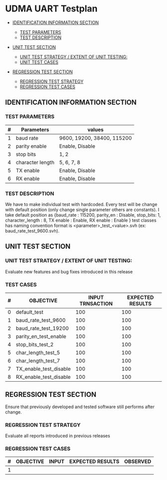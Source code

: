 # UDMA UART Testplan <!-- omit in toc -->

- [IDENTIFICATION INFORMATION SECTION](#identification-information-section)
  - [TEST PARAMETERS](#test-parameters)
  - [TEST DESCRIPTION](#test-description)

- [UNIT TEST SECTION](#unit-test-section)
  - [UNIT TEST STRATEGY / EXTENT OF UNIT TESTING:](#unit-test-strategy--extent-of-unit-testing)
  - [UNIT TEST CASES](#test-cases)
- [REGRESSION TEST SECTION](#regression-test-section)
  - [REGRESSION TEST STRATEGY](#regression-test-strategy)
  - [REGRESSION TEST CASES](#regression-test-cases)

## IDENTIFICATION INFORMATION SECTION

### TEST PARAMETERS
| # | Parameters | values |
| --| -----------| ------ |
| 1 | baud rate  | 9600, 19200, 38400, 115200 |
| 2 | parity enable | Enable, Disable |
| 3 | stop bits | 1, 2 |
| 4 | character length | 5, 6, 7, 8 |
| 5 | TX enable | Enable, Disable |
| 6 | RX enable | Enable, Disable |

### TEST DESCRIPTION

We have to make individual test with hardcoded. Every test will be change with default position (only change single parameter others are constants). I take default position as {baud_rate : 115200, parity_en : Disable, stop_bits: 1, character_length : 8, TX enable : Enable, RX enable : Enable \}
 test classes has naming convention
format is \<parameter\>\_test\_\<value\>.svh (ex: baud_rate_test_9600.svh).

## UNIT TEST SECTION

### UNIT TEST STRATEGY / EXTENT OF UNIT TESTING:

Evaluate new features and bug fixes introduced in this release

### TEST CASES

| \# | OBJECTIVE | INPUT TRNSACTION | EXPECTED RESULTS |
| -- | --------- | ----- | ---------------- |
| 0  |  default_test        |  100     |    100         |
| 1  |  baud_rate_test_9600        |  100     |    100         |
| 2  |  baud_rate_test_19200      |  100     |    100         |
| 3  |  parity_en_test_enable     |  100     |    100         |
| 4  |  stop_bits_test_2    |  100     |    100         |
| 5  |  char_length_test_5    |  100     |    100         |
| 6  |  char_length_test_7    |  100     |    100         |
| 7  |  TX_enable_test_disable    |  100     |    100         |
| 8  |  RX_enable_test_disable    |  100     |    100         |

## REGRESSION TEST SECTION

Ensure that previously developed and tested software still performs after change.

### REGRESSION TEST STRATEGY

Evaluate all reports introduced in previous releases

### REGRESSION TEST CASES

| # | OBJECTIVE | INPUT | EXPECTED RESULTS | OBSERVED |
| - | --------- | ----- | ---------------- | -------- |
| 1 |           |       |                  |          |

